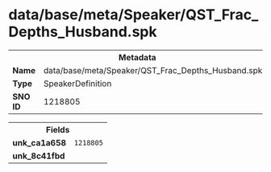<h1>data/base/meta/Speaker/QST_Frac_Depths_Husband.spk</h1><table><tr><th colspan="100%">Metadata</th></tr><tr><td><b>Name</b></td><td>data/base/meta/Speaker/QST_Frac_Depths_Husband.spk</td></tr><tr><td><b>Type</b></td><td>SpeakerDefinition</td></tr><tr><td><b>SNO ID</b></td><td>1218805</td></tr></table>

<table><tr><th colspan="100%">Fields</th></tr><tr><td><b>unk_ca1a658</b></td><td><code>1218805</code></td></tr><tr><td><b>unk_8c41fbd</b></td><td></td></tr></table>

